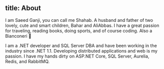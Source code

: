 title: About
---

I am Saeed Ganji, you can call me Shahab. A husband and father of two lovely, cute and smart children, Bahar and AliAbbas. I have a great passion for traveling, reading books, doing sports, and of course coding. Also a Bianconeri 🙂

I am a .NET developer and SQL Server DBA and have been working in the industry since .NET 1.1. Developing distributed applications and web is my passion. I have my hands dirty on ASP.NET Core, SQL Server, Aurelia, Redis, and RabbitMQ.